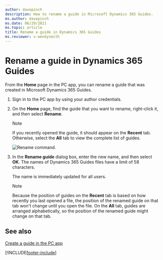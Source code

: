 ```yaml
---
author: davepinch
description: How to rename a guide in Microsoft Dynamics 365 Guides.
ms.author: davepinch
ms.date: 06/29/2021
ms.topic: article
title: Rename a guide in Dynamics 365 Guides
ms.reviewer: v-wendysmith
---
```


# Rename a guide in Dynamics 365 Guides

From the **Home** page in the PC app, you can rename a guide that was created in Microsoft Dynamics 365 Guides.

1. Sign in to the PC app by using your author credentials.

2. On the **Home** page, find the guide that you want to rename, right-click it, and then select **Rename**.

    > [!NOTE]
    > If you recently opened the guide, it should appear on the **Recent** tab. Otherwise, select the **All** tab to view the complete list of guides.

   ![Rename command.](media/rename-guide.PNG "Rename command")

3. In the **Rename guide** dialog box, enter the new name, and then select **OK**. The names of Dynamics 365 Guides files have a limit of 58 characters.

    The name is immediately updated for all users.

    > [!NOTE]
    > Because the position of guides on the **Recent** tab is based on how recently you last opened a file, the position of the renamed guide on that tab won't change until you open the file. On the **All** tab, guides are arranged alphabetically, so the position of the renamed guide might change on that tab.

## See also

[Create a guide in the PC app](create-guide.md)


[!INCLUDE[footer-include](../includes/footer-banner.md)]
